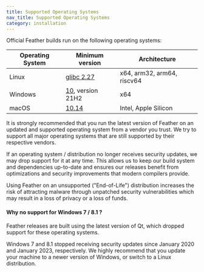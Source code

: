 ```yaml
---
title: Supported Operating Systems
nav_title: Supported Operating Systems
category: installation
---
```


Official Feather builds run on the following operating systems:

| Operating System | Minimum version                                           | Architecture               | 
|------------------|-----------------------------------------------------------|----------------------------|
| Linux            | [glibc 2.27](https://repology.org/project/glibc/versions) | x64, arm32, arm64, riscv64 |
| Windows          | [10](https://endoflife.date/windows), version 21H2        | x64                        |
| macOS            | [10.14](https://endoflife.date/macos)                     | Intel, Apple Silicon       |

It is strongly recommended that you run the latest version of Feather on an updated and supported operating system from 
a vendor you trust.
We try to support all major operating systems that are still supported by their respective vendors. 

If an operating system / distribution no longer receives security updates, we may drop support for it at any time. 
This allows us to keep our build system and dependencies up-to-date and ensures our releases benefit from optimizations 
and security improvements that modern compilers provide.

Using Feather on an unsupported ("End-of-Life") distribution increases the risk of attracting malware through unpatched 
security vulnerabilities which may result in a loss of privacy or a loss of funds.

#### Why no support for Windows 7 / 8.1 ?

Feather releases are built using the latest version of Qt, which dropped support for these operating systems.

Windows 7 and 8.1 stopped receiving security updates since January 2020 and January 2023, respectively.
We highly recommend that you update your machine to a newer version of Windows, or switch to a Linux distribution.
